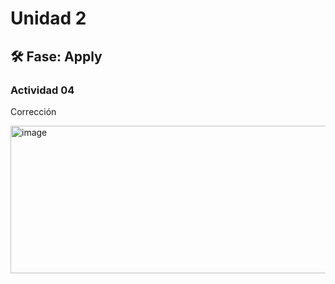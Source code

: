 # Unidad 2


## 🛠 Fase: Apply

### Actividad 04

Corrección 

<img width="1867" height="236" alt="image" src="https://github.com/user-attachments/assets/55ac53f0-b4de-4315-8a60-33ec0d53ca95" />

